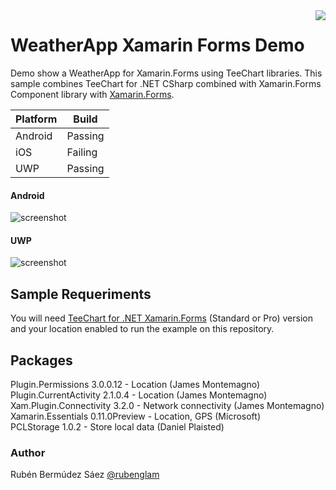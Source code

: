 <a href="https://www.steema.com/product/forms">
<img align="right" src="http://www.teechart.net/img/logos/teechart_forms.png">
</a>

WeatherApp Xamarin Forms Demo
===========================
Demo show a WeatherApp for Xamarin.Forms using TeeChart libraries. 
This sample combines TeeChart for .NET CSharp combined with Xamarin.Forms Component library with <a href="https://docs.microsoft.com/en-us/xamarin/xamarin-forms/">Xamarin.Forms</a>.

|Platform|Build|
|--|--| 
| Android |Passing|
|iOS|Failing|
|UWP|Passing|

#### Android

![screenshot](https://github.com/Steema/teechart-xamarin-forms-samples/blob/master/WeatherApp/Screenshots/DROID_VIDEO_APP.gif)

#### UWP

![screenshot](https://github.com/Steema/teechart-xamarin-forms-samples/blob/master/WeatherApp/Screenshots/UWP_VIDEO_APP.gif)

## Sample Requeriments

You will need [TeeChart for .NET  Xamarin.Forms](https://www.steema.com/downloads/forms) (Standard or Pro) version and your location enabled to run the example on this repository.

## Packages

Plugin.Permissions 3.0.0.12 - Location (James Montemagno) <br/>
Plugin.CurrentActivity 2.1.0.4 - Location (James Montemagno) <br/>
Xam.Plugin.Connectivity 3.2.0 - Network connectivity (James Montemagno) <br/>
Xamarin.Essentials 0.11.0Preview - Location, GPS (Microsoft) <br/>
PCLStorage 1.0.2 - Store local data (Daniel Plaisted) 

### Author

Rubén Bermúdez Sáez 
<a href="https://twitter.com/rubenglam">@rubenglam</a>